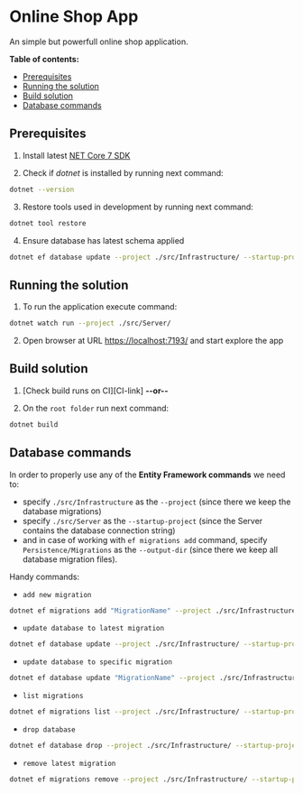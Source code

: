 # Online Shop App

An simple but powerfull online shop application.

**Table of contents:**

- [Prerequisites](#prerequisites)
- [Running the solution](#running-the-solution)
- [Build solution](#build-solution)
- [Database commands](#database-commands)

## Prerequisites

01. Install latest [NET Core 7 SDK](https://dotnet.microsoft.com/download/dotnet/7.0)

02. Check if *dotnet* is installed by running next command:

```sh
dotnet --version
```

03. Restore tools used in development by running next command:

```sh
dotnet tool restore
```

04. Ensure database has latest schema applied

```sh
dotnet ef database update --project ./src/Infrastructure/ --startup-project ./src/Server/
```

## Running the solution

01. To run the application execute command:

```sh
dotnet watch run --project ./src/Server/
```

02. Open browser at URL <https://localhost:7193/> and start explore the app

## Build solution

01. [Check build runs on CI][CI-link] **--or--**

02. On the `root folder` run next command:

```sh
dotnet build
```

## Database commands

In order to properly use any of the **Entity Framework commands** we need to:

- specify `./src/Infrastructure` as the `--project` (since there we keep the database migrations)
- specify `./src/Server` as the `--startup-project` (since the Server contains the database connection string)
- and in case of working with `ef migrations add` command, specify `Persistence/Migrations` as the `--output-dir` (since there we keep all database migration files).

Handy commands:

- `add new migration`

```sh
dotnet ef migrations add "MigrationName" --project ./src/Infrastructure/ --startup-project ./src/Server/ --output-dir ./Persistence/Migrations/
```

- `update database to latest migration`

```sh
dotnet ef database update --project ./src/Infrastructure/ --startup-project ./src/Server/
```

- `update database to specific migration`

```sh
dotnet ef database update "MigrationName" --project ./src/Infrastructure/ --startup-project ./src/Server/
```

- `list migrations`

```sh
dotnet ef migrations list --project ./src/Infrastructure/ --startup-project ./src/Server/
```

- `drop database`

```sh
dotnet ef database drop --project ./src/Infrastructure/ --startup-project ./src/Server/
```

- `remove latest migration`

```sh
dotnet ef migrations remove --project ./src/Infrastructure/ --startup-project ./src/Server/
```
